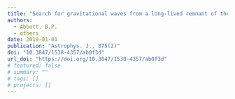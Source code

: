 ```yaml
---
title: "Search for gravitational waves from a long-lived remnant of the binary neutron star merger GW170817"
authors:
  - Abbott, B.P.
  - others
date: 2019-01-01
publication: "Astrophys. J., 875(2)"
doi: "10.3847/1538-4357/ab0f3d"
url_doi: "https://doi.org/10.3847/1538-4357/ab0f3d"
# featured: false
# summary: ""
# tags: []
# projects: []
---
```


